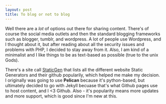```yaml
---
layout: post
title: To blog or not to blog
---
```


Well there are a *lot* of options out there for sharing content.  There's of course the social media outlets and then the standard blogging frameworks such as blogger, tumblr, and wordpress.  A lot of people use Wordpress, and I thought about it, but after reading about all the security issues and problems with PHP, I decided to stay away from it.  Also, I am kind of a minimalist and I like things to be as text-based as possible (true to the unix Gods).

There's a site call [StaticGen](https://www.staticgen.com) that lists all the different website Static Generators and their github popularily, which helped me make my decision.  I originally was going to use **Pelican** because it's python-based, but ultimately decided to go with Jekyll becuase that's what Github pages use to host content, and I <3 Github.  Also - it's popularity means more updates and more support, which is good since I'm new at this.